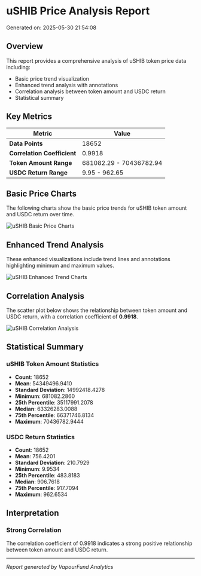 # uSHIB Price Analysis Report

Generated on: 2025-05-30 21:54:08

## Overview

This report provides a comprehensive analysis of uSHIB token price data including:
- Basic price trend visualization
- Enhanced trend analysis with annotations
- Correlation analysis between token amount and USDC return
- Statistical summary

## Key Metrics

| Metric | Value |
|--------|-------|
| **Data Points** | 18652 |
| **Correlation Coefficient** | 0.9918 |
| **Token Amount Range** | 681082.29 - 70436782.94 |
| **USDC Return Range** | 9.95 - 962.65 |

## Basic Price Charts

The following charts show the basic price trends for uSHIB token amount and USDC return over time.

![uSHIB Basic Price Charts](https://raw.githubusercontent.com/elcolie/weekly_analysis_2/main/chart_images/uSHIB_price_charts.png)

## Enhanced Trend Analysis

These enhanced visualizations include trend lines and annotations highlighting minimum and maximum values.

![uSHIB Enhanced Trend Charts](https://raw.githubusercontent.com/elcolie/weekly_analysis_2/main/chart_images/uSHIB_price_charts_with_trend.png)

## Correlation Analysis

The scatter plot below shows the relationship between token amount and USDC return, with a correlation coefficient of **0.9918**.

![uSHIB Correlation Analysis](https://raw.githubusercontent.com/elcolie/weekly_analysis_2/main/chart_images/uSHIB_relationship_chart.png)

## Statistical Summary

### uSHIB Token Amount Statistics
- **Count**: 18652
- **Mean**: 54349496.9410
- **Standard Deviation**: 14992418.4278
- **Minimum**: 681082.2860
- **25th Percentile**: 35117991.2078
- **Median**: 63326283.0088
- **75th Percentile**: 66371746.8134
- **Maximum**: 70436782.9444

### USDC Return Statistics
- **Count**: 18652
- **Mean**: 756.4201
- **Standard Deviation**: 210.7929
- **Minimum**: 9.9534
- **25th Percentile**: 483.8183
- **Median**: 906.7618
- **75th Percentile**: 917.7094
- **Maximum**: 962.6534

## Interpretation

### Strong Correlation

The correlation coefficient of 0.9918 indicates a strong positive relationship between token amount and USDC return.

---

*Report generated by VapourFund Analytics*
